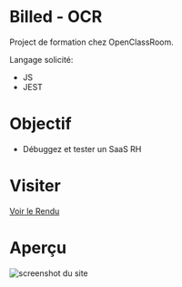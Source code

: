 # Billed - OCR

Project de formation chez OpenClassRoom.

Langage solicité:

- JS
- JEST

# Objectif

- Débuggez et tester un SaaS RH

# Visiter

[Voir le Rendu](https://nerion-1337.github.io/GameOn---OCR/)

# Aperçu

![screenshot du site](./maquette.png)
